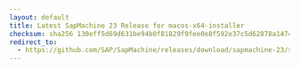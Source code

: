 ```yaml
---
layout: default
title: Latest SapMachine 23 Release for macos-x64-installer
checksum: sha256 130eff5d69d631be94b0f81829f9fee0e8f592e37c5d62878a147486c2a4bf39
redirect_to:
  - https://github.com/SAP/SapMachine/releases/download/sapmachine-23/sapmachine-jdk-23_macos-x64_bin.dmg
---
```

